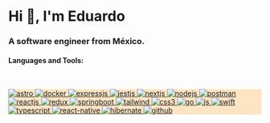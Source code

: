 <h1>Hi 👋, I'm Eduardo</h1>
<h3>A software engineer from México.</h3>

<h4 align="left">Languages and Tools:</h4>
  </br>
<p align="left" style="background-color: bisque;">
  <a href="#" target="_blank" rel="noreferrer">
    <img
      src="https://img.shields.io/badge/Astro-0C1222?style=for-the-badge&logo=astro&logoColor=FDFDFE"
      alt="astro"
      width="auto"
      height="auto"
    />
  </a>
  <a href="#" target="_blank" rel="noreferrer">
    <img
      src="https://img.shields.io/badge/Docker-2CA5E0?style=for-the-badge&logo=docker&logoColor=white"
      alt="docker"
      width="auto"
      height="auto"
    />
  </a>

  <a href="#" target="_blank" rel="noreferrer">
    <img
      src="https://img.shields.io/badge/Express%20js-000000?style=for-the-badge&logo=express&logoColor=white"
      alt="expressjs"
      width="auto"
      height="auto"
    />
  </a>
  
  <a href="#" target="_blank" rel="noreferrer">
    <img
      src="https://img.shields.io/badge/Jest-C21325?style=for-the-badge&logo=jest&logoColor=white"
      alt="jestjs"
      width="auto"
      height="auto"
    />
  </a>
    <a href="#" target="_blank" rel="noreferrer">
    <img
      src="https://img.shields.io/badge/next%20js-000000?style=for-the-badge&logo=nextdotjs&logoColor=white"
      alt="nextjs"
      width="auto"
      height="auto"
    />
  </a>
  <a href="#" target="_blank" rel="noreferrer">
    <img
      src="https://img.shields.io/badge/Node%20js-339933?style=for-the-badge&logo=nodedotjs&logoColor=white"
      alt="nodejs"
      width="auto"
      height="auto"
    />
  </a>
    <a href="#" target="_blank" rel="noreferrer">
    <img
      src="https://img.shields.io/badge/Postman-FF6C37?style=for-the-badge&logo=Postman&logoColor=white"
      alt="postman"
      width="auto"
      height="auto"
    />
  </a>
   <a href="#" target="_blank" rel="noreferrer">
    <img
      src="https://img.shields.io/badge/React-20232A?style=for-the-badge&logo=react&logoColor=61DAFB"
      alt="reactjs"
      width="auto"
      height="auto"
    />
  </a>
  <a href="#" target="_blank" rel="noreferrer">
    <img
      src="https://img.shields.io/badge/Redux-593D88?style=for-the-badge&logo=redux&logoColor=white"
      alt="redux"
      width="auto"
      height="auto"
    />
  </a>
   <a href="#" target="_blank" rel="noreferrer">
    <img
      src="https://img.shields.io/badge/Spring_Boot-F2F4F9?style=for-the-badge&logo=spring-boot"
      alt="springboot"
      width="auto"
      height="auto"
    />
  </a>
  <a href="#" target="_blank" rel="noreferrer">
    <img
      src="https://img.shields.io/badge/Tailwind_CSS-38B2AC?style=for-the-badge&logo=tailwind-css&logoColor=white"
      alt="tailwind"
      width="auto"
      height="auto"
    />
  </a>
  <a href="#" target="_blank" rel="noreferrer">
    <img
      src="https://img.shields.io/badge/CSS3-1572B6?style=for-the-badge&logo=css3&logoColor=white"
      alt="css3"
      width="auto"
      height="auto"
    />
  </a>
  <a href="#" target="_blank" rel="noreferrer">
    <img
      src="https://img.shields.io/badge/Go-00ADD8?style=for-the-badge&logo=go&logoColor=white"
      alt="go"
      width="auto"
      height="auto"
    />
  </a>
  <a href="#" target="_blank" rel="noreferrer">
    <img
      src="https://img.shields.io/badge/JavaScript-323330?style=for-the-badge&logo=javascript&logoColor=F7DF1E"
      alt="js"
      width="auto"
      height="auto"
    />
  </a>
  <a href="#" target="_blank" rel="noreferrer">
    <img
      src="https://img.shields.io/badge/Swift-FA7343?style=for-the-badge&logo=swift&logoColor=white"
      alt="swift"
      width="auto"
      height="auto"
    />
  </a>
   <a href="#" target="_blank" rel="noreferrer">
    <img
      src="https://img.shields.io/badge/TypeScript-007ACC?style=for-the-badge&logo=typescript&logoColor=white"
      alt="typescript"
      width="auto"
      height="auto"
    />
  </a>
  <a href="#" target="_blank" rel="noreferrer">
    <img
      src="https://img.shields.io/badge/React_Native-20232A?style=for-the-badge&logo=react&logoColor=61DAFB"
      alt="react-native"
      width="auto"
      height="auto"
    />
  </a>
  <a href="#" target="_blank" rel="noreferrer">
    <img
      src="https://img.shields.io/badge/Hibernate-59666C?style=for-the-badge&logo=Hibernate&logoColor=white"
      alt="hibernate"
      width="auto"
      height="auto"
    />
  </a>
    <a href="#" target="_blank" rel="noreferrer">
    <img
      src="https://img.shields.io/badge/GitHub-100000?style=for-the-badge&logo=github&logoColor=white"
      alt="github"
      width="auto"
      height="auto"
    />
  </a>

  

  

  

</p>
